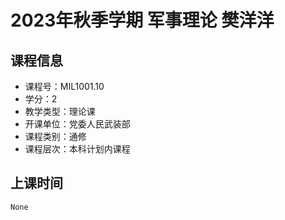 # 2023年秋季学期 军事理论 樊洋洋






## 课程信息

- 课程号：MIL1001.10
- 学分：2
- 教学类型：理论课
- 开课单位：党委人民武装部
- 课程类别：通修
- 课程层次：本科计划内课程

## 上课时间

```
None
```

